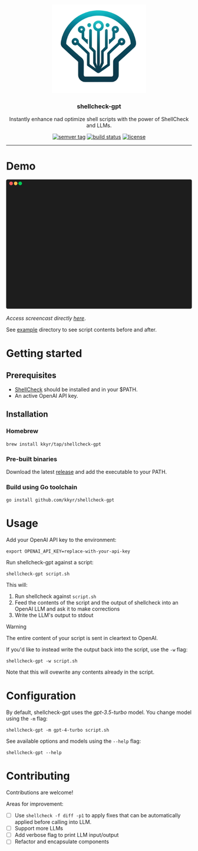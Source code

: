 <p align="center">
  <img src="resources/logo.png" alt="shellcheck-gpt" title="shellcheck-gpt" class="img-responsive" style="width:256px;" />
  <h3 align="center">shellcheck-gpt</h3>
  <p align="center">Instantly enhance nad optimize shell scripts with the power of ShellCheck and LLMs.</p>
</p>

<p align="center">
  <a href="https://github.com/kkyr/shellcheck-gpt/releases"><img src="https://img.shields.io/github/v/tag/kkyr/shellcheck-gpt?style=for-the-badge" alt="semver tag" title="semver tag"/></a>
  <a href="https://github.com/kkyr/shellcheck-gpt/actions?workflow=build"><img src="https://img.shields.io/github/actions/workflow/status/kkyr/shellcheck-gpt/build.yml?style=for-the-badge&branch=main" alt="build status" title="semver tag"/></a>
  <a href="https://github.com/kkyr/shellcheck-gpt/blob/master/LICENSE"><img src="https://img.shields.io/github/license/kkyr/shellcheck-gpt?style=for-the-badge" alt="license" title="license"/></a>
</p>

---

# Demo

![Alt Text](https://github.com/kkyr/shellcheck-gpt/blob/main/resources/screencast.gif)

_Access screencast directly [here](https://www.terminalizer.com/view/ef64b5dd5811)_.

See [example](https://github.com/kkyr/shellcheck-gpt/tree/main/example) directory to see script contents before and after.

# Getting started

## Prerequisites

- [ShellCheck](https://www.shellcheck.net) should be installed and in your $PATH.
- An active OpenAI API key.

## Installation

### Homebrew

```shell
brew install kkyr/tap/shellcheck-gpt
```

### Pre-built binaries

Download the latest [release](https://github.com/kkyr/shellcheck-gpt/releases) and add the executable to your PATH.

### Build using Go toolchain

```shell
go install github.com/kkyr/shellcheck-gpt
```

# Usage

Add your OpenAI API key to the environment:

```shell
export OPENAI_API_KEY=replace-with-your-api-key
```

Run shellcheck-gpt against a script:

```shell
shellcheck-gpt script.sh
```

This will:

1. Run shellcheck against `script.sh`
1. Feed the contents of the script and the output of shellcheck into an OpenAI LLM and ask it to make corrections
1. Write the LLM's output to stdout

> [!WARNING]  
> The entire content of your script is sent in cleartext to OpenAI.

If you'd like to instead write the output back into the script, use the `-w` flag:

```shell
shellcheck-gpt -w script.sh
```

Note that this will ovewrite any contents already in the script.

# Configuration

By default, shellcheck-gpt uses the _gpt-3.5-turbo_ model. You change model using the `-m` flag:

```shell
shellcheck-gpt -m gpt-4-turbo script.sh
```

See available options and models using the `--help` flag:

```shell
shellcheck-gpt --help
```

# Contributing

Contributions are welcome!

Areas for improvement:

- [ ] Use `shellcheck -f diff -p1` to apply fixes that can be automatically applied before calling into LLM.
- [ ] Support more LLMs
- [ ] Add verbose flag to print LLM input/output
- [ ] Refactor and encapsulate components
